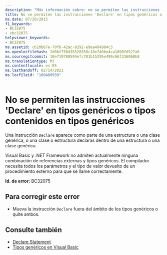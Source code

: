 ```yaml
---
description: "Más información sobre: no se permiten las instrucciones ' declare ' en tipos genéricos ni en tipos contenidos en tipos genéricos"
title: No se permiten las instrucciones 'Declare' en tipos genéricos o tipos contenidos en tipos genéricos
ms.date: 07/20/2015
f1_keywords:
- BC32075
- vbc32075
helpviewer_keywords:
- BC32075
ms.assetid: c620b67e-70f8-42ac-8292-e9ea484904c3
ms.openlocfilehash: 2d0bf750d35528558c18e740be4ca1890fd527a6
ms.sourcegitcommit: 10e719780594efc781b15295e499c66f316068b8
ms.translationtype: MT
ms.contentlocale: es-ES
ms.lasthandoff: 02/14/2021
ms.locfileid: "100480939"
---
```

# <a name="declare-statements-are-not-allowed-in-generic-types-or-types-contained-in-generic-types"></a>No se permiten las instrucciones 'Declare' en tipos genéricos o tipos contenidos en tipos genéricos

Una instrucción `Declare` aparece como parte de una estructura o una clase genérica, o una clase o estructura declaras dentro de una estructura o una clase genérica.  
  
 Visual Basic y .NET Framework no admiten actualmente ninguna combinación de referencias externas y tipos genéricos. El compilador necesita todos los parámetros y el tipo de valor devuelto de un procedimiento externo para que se llame correctamente.  
  
 **Id. de error:** BC32075  
  
## <a name="to-correct-this-error"></a>Para corregir este error  
  
- Mueva la instrucción `Declare` fuera del ámbito de los tipos genéricos o quite ambos.  
  
## <a name="see-also"></a>Consulte también

- [Declare Statement](../language-reference/statements/declare-statement.md)
- [Tipos genéricos en Visual Basic](../programming-guide/language-features/data-types/generic-types.md)

